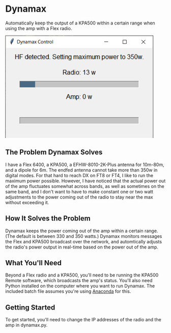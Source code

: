 # Dynamax

Automatically keep the output of a KPA500 within a certain range when using the amp with a Flex radio.

![Screenshot](dynamax.png)

## The Problem Dynamax Solves

I have a Flex 6400, a KPA500, a EFHW-8010-2K-Plus antenna for 10m-80m, and a dipole for 6m. The endfed antenna cannot take more than 350w in digital modes. For that hard to reach DX on FT8 or FT4, I like to run the maximum power possible. However, I have noticed that the actual power out of the amp fluctuates somewhat across bands, as well as sometimes on the same band, and I don't want to have to make constant one or two watt adjustments to the power coming out of the radio to stay near the max without exceeding it.  

## How It Solves the Problem

Dynamax keeps the power coming out of the amp within a certain range. (The default is between 330 and 350 watts.) Dynamax monitors messages the Flex and KPA500 broadcast over the network, and automtically adjusts the radio's power output in real-time based on the power out of the amp.

## What You'll Need

Beyond a Flex radio and a KPA500, you'll need to be running the KPA500 Remote software, which broadcasts the amp's status. You'll also need Python installed on the computer where you want to run Dynamax. The included batch file assumes you're using [Anaconda](https://www.anaconda.com/download) for this.

## Getting Started

To get started, you'll need to change the IP addresses of the radio and the amp in dynamax.py.
